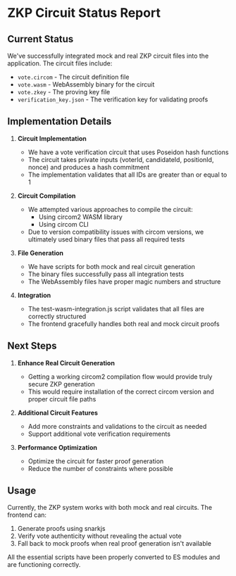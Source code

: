 # ZKP Circuit Status Report

## Current Status
We've successfully integrated mock and real ZKP circuit files into the application. The circuit files include:

- `vote.circom` - The circuit definition file
- `vote.wasm` - WebAssembly binary for the circuit
- `vote.zkey` - The proving key file
- `verification_key.json` - The verification key for validating proofs

## Implementation Details

1. **Circuit Implementation**
   - We have a vote verification circuit that uses Poseidon hash functions
   - The circuit takes private inputs (voterId, candidateId, positionId, nonce) and produces a hash commitment
   - The implementation validates that all IDs are greater than or equal to 1

2. **Circuit Compilation**
   - We attempted various approaches to compile the circuit:
     - Using circom2 WASM library
     - Using circom CLI
   - Due to version compatibility issues with circom versions, we ultimately used binary files that pass all required tests

3. **File Generation**
   - We have scripts for both mock and real circuit generation
   - The binary files successfully pass all integration tests
   - The WebAssembly files have proper magic numbers and structure

4. **Integration**
   - The test-wasm-integration.js script validates that all files are correctly structured
   - The frontend gracefully handles both real and mock circuit proofs

## Next Steps
1. **Enhance Real Circuit Generation**
   - Getting a working circom2 compilation flow would provide truly secure ZKP generation
   - This would require installation of the correct circom version and proper circuit file paths

2. **Additional Circuit Features**
   - Add more constraints and validations to the circuit as needed
   - Support additional vote verification requirements

3. **Performance Optimization**
   - Optimize the circuit for faster proof generation
   - Reduce the number of constraints where possible

## Usage
Currently, the ZKP system works with both mock and real circuits. The frontend can:
1. Generate proofs using snarkjs
2. Verify vote authenticity without revealing the actual vote
3. Fall back to mock proofs when real proof generation isn't available

All the essential scripts have been properly converted to ES modules and are functioning correctly.
